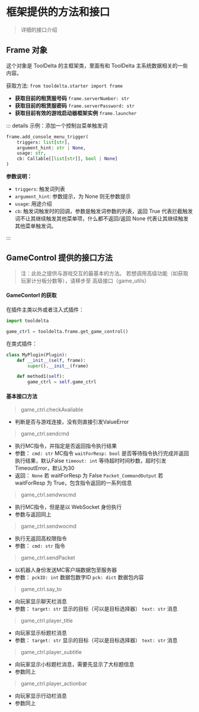 # 框架提供的方法和接口

> 详细的接口介绍


## Frame 对象

这个对象是 ToolDelta 的主框架类，里面有和 ToolDelta 主系统数据相关的一些内容。

获取方法: `from tooldelta.starter import frame`

- **获取目前的租赁服号码** `frame.serverNumber: str`
- **获取目前的租赁服密码** `frame.serverPassword: str`
- **获取目前有效的游戏启动器框架实例** `frame.launcher`

::: details 示例：添加一个控制台菜单触发词

```python
frame.add_console_menu_trigger(
    triggers: list[str],
    argument_hint: str | None,
    usage: str,
    cb: Callable[[list[str]], bool | None]
)
```

**参数说明：**

- `triggers`: 触发词列表
- `argument_hint`: 参数提示，为 None 则无参数提示
- `usage`: 用途介绍
- `cb`: 触发词触发时的回调，参数是触发词参数的列表，返回 True 代表拦截触发词不让其继续触发其他菜单项，什么都不返回/返回 None 代表让其继续触发其他菜单触发词。

:::

## GameControl 提供的接口方法

> 注：此处之提供与游戏交互的最基本的方法。
> 若想调用高级功能（如获取玩家计分板分数等），请移步至 高级接口（game_utils）

#### GameContorl 的获取
在插件主类以外或者注入式插件：
```python
import tooldelta

game_ctrl = tooldelta.frame.get_game_control()
```
在类式插件：
```python
class MyPlugin(Plugin):
    def __init__(self, frame):
        super().__init__(frame)

    def method1(self):
        game_ctrl = self.game_ctrl
```

#### 基本接口方法

> game_ctrl.checkAvaliable
  - 判断是否与游戏连接，没有则直接引发ValueError

> game_ctrl.sendcmd
  - 执行MC指令，并指定是否返回指令执行结果
  - 参数：
  `cmd: str` MC指令
  `waitForResp: bool` 是否等待指令执行完成并返回执行结果，默认False
  `timeout: int` 等待超时时间秒数，超时引发TimeoutError，默认为30
  - 返回：
  `None` 若 waitForResp 为 False
  `Packet_CommandOutput` 若 waitForResp 为 True，包含指令返回的一系列信息

> game_ctrl.sendwscmd
  - 执行MC指令，但是是以 WebSocket 身份执行
  - 参数与返回同上

> game_ctrl.sendwocmd
  - 执行无返回高权限指令
  - 参数：
  `cmd: str` 指令

> game_ctrl.sendPacket
  - 以机器人身份发送MC客户端数据包至服务器
  - 参数：
  `pckID: int` 数据包数字ID
  `pck: dict` 数据包内容

> game_ctrl.say_to
  - 向玩家显示聊天栏消息
  - 参数：
  `target: str` 显示的目标（可以是目标选择器）
  `text: str` 消息

> game_ctrl.player_title
  - 向玩家显示标题栏消息
  - 参数：
  `target: str` 显示的目标（可以是目标选择器）
  `text: str` 消息

> game_ctrl.player_subtitle
  - 向玩家显示小标题栏消息，需要先显示了大标题信息
  - 参数同上

> game_ctrl.player_actionbar
  - 向玩家显示行动栏消息
  - 参数同上
